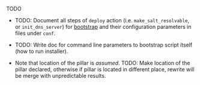 TODO

* TODO: Document all steps of `deploy` action (i.e. `make_salt_resolvable`,
  or `init_dns_server`) for [bootstrap][1] and their configuration
  parameters in files under `conf`.

* TODO: Write doc for command line parameters to bootstrap script itself (how
  to run installer).

* Note that location of the pillar is _assumed_.
  TODO: Make location of the pillar declared, otherwise if pillar is
        located in different place, rewrite will be merge with
        unpredictable results.

[1]: docs/bootstrap.md

